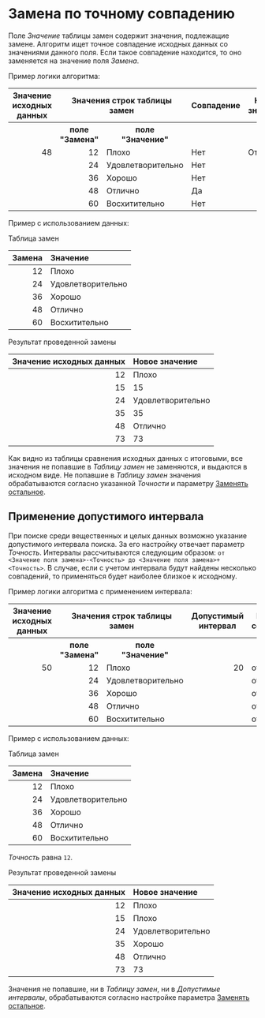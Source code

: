 # Замена по точному совпадению

Поле *Значение* таблицы замен содержит значения, подлежащие замене. Алгоритм ищет точное совпадение исходных данных со значениями данного поля. Если такое совпадение находится, то оно заменяется на значение поля *Замена*.

Пример логики алгоритма:

<table>
<thead>
<tr><th>Значение исходных данных</th><th colspan="2">Значения строк таблицы замен</th><th>Совпадение</th><th>Новое значение</th></tr>
</thead>
<tbody>
<tr><td> </td><th>поле<br>"Замена"</th><th>поле<br>"Значение"</th><td> </td><td> </td></tr>
<tr><td rowspan="5" valign="top" align="right">48</td><td align="right">12</td><td align="left">Плохо</td><td>Нет</td><td rowspan="5" valign="top" align="left">Отлично</td></tr>
<tr><td align="right">24</td><td align="left">Удовлетворительно</td><td>Нет</td></tr>
<tr><td align="right">36</td><td align="left">Хорошо</td><td>Нет</td></tr>
<tr><td align="right">48</td><td align="left">Отлично</td><td>Да</td></tr>
<tr><td align="right">60</td><td align="left">Восхитительно</td><td>Нет</td></tr>
</tbody>
</table>

Пример с использованием данных:

Таблица замен

|Замена|Значение|
|-:|:-|
|12|Плохо|
|24|Удовлетворительно|
|36|Хорошо|
|48|Отлично|
|60|Восхитительно|

Результат проведенной замены

|Значение исходных данных|Новое значение|
|-:|:-|
|12|Плохо|
|15|15|
|24|Удовлетворительно|
|35|35|
|48|Отлично|
|73|73|

Как видно из таблицы сравнения исходных данных с итоговыми, все значения не попавшие в *Таблицу замен* не заменяются, и выдаются в исходном виде. Не попавшие в *Таблицу замен* значения обрабатываются согласно указанной *Точности* и параметру [Заменять остальное](./other-match.md).

## Применение допустимого интервала

При поиске среди вещественных и целых данных возможно указание допустимого интервала поиска. За его настройку отвечает параметр *Точность*. Интервалы рассчитываются следующим образом: `от <Значение поля замена>-<Точность> до <Значение поля замена>+<Точность>`. В случае, если с учетом интервала будут найдены несколько совпадений, то применяться будет наиболее близкое к исходному.

Пример логики алгоритма с применением интервала:

<table>
<thead>
<tr><th>Значение исходных данных</th><th colspan="2">Значения строк таблицы замен </th><th>Допустимый интервал</th><th>Интервал совпадения</th><th>Совпадение</th><th>Наиболее близкое к исходному</th><th>Новое значение</th></tr>
</thead>
<tbody>
<tr><th></th><th>поле<br>"Замена"</th><th>поле<br>"Значение"</th><th></th><th></th><th></th><th></th><th></th></tr>
<tr><td rowspan="5" valign="top" align="right">50</td><td align="right">12</td><td>Плохо</td><td rowspan="5" valign="top" align="right">20</td><td>от -8 до 32</td><td>Нет</td><td>Нет</td><td rowspan="5" valign="top" align="center">Отлично</td></tr>
<tr><td align="right">24</td><td>Удовлетворительно</td></td><td> от 4 до 44</td><td>Нет</td><td>Нет</td></tr>
<tr><td align="right">36</td><td>Хорошо</td></td><td>от 16 до 56</td><td>Да</td><td>Нет</td></tr>
<tr><td align="right">48</td><td>Отлично</td></td><td>от 28 до 68</td><td>Да</td><td>Да</td></tr>
<tr><td align="right">60</td><td>Восхитительно</td></td><td>от 40 до 80</td><td>Да</td><td>Нет</td></tr>
</tbody>
</table>

Пример с использованием данных:

Таблица замен

|Замена|Значение|
|-:|:-|
|12|Плохо|
|24|Удовлетворительно|
|36|Хорошо|
|48|Отлично|
|60|Восхитительно|

*Точность* равна `12`.

Результат проведенной замены

|Значение исходных данных|Новое значение|
|-:|:-|
|12|Плохо|
|15|Плохо|
|24|Удовлетворительно|
|35|Хорошо|
|48|Отлично|
|73|73|

Значения не попавшие, ни в *Таблицу замен*, ни в *Допустимые интервалы*, обрабатываются согласно настройке параметра [Заменять остальное](./other-match.md).